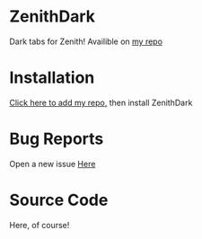 # ZenithDark
Dark tabs for Zenith! Availible on [my repo](https://mac-user669.github.io/repo/)

# Installation
[Click here to add my repo,](https://mac-user669.github.io/repo/) then install ZenithDark

# Bug Reports
Open a new issue [Here](https://github.com/mac-user669/ZenithDark/issues/new)

# Source Code
Here, of course!